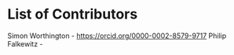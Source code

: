 # List of Contributors

Simon Worthington - https://orcid.org/0000-0002-8579-9717
Philip Falkewitz - 
